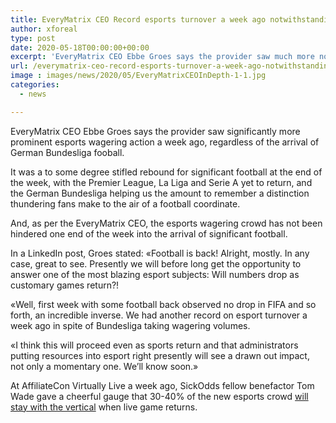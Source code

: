 ```yaml
---
title: EveryMatrix CEO Record esports turnover a week ago notwithstanding Bundesliga return
author: xforeal 
type: post
date: 2020-05-18T00:00:00+00:00
excerpt: 'EveryMatrix CEO Ebbe Groes says the provider saw much more noteworthy esports wagering movement a week ago, in spite of the arrival of German Bundesliga fooball '
url: /everymatrix-ceo-record-esports-turnover-a-week-ago-notwithstanding-bundesliga-return/
image : images/news/2020/05/EveryMatrixCEOInDepth-1-1.jpg
categories:
  - news

---
```

EveryMatrix CEO Ebbe Groes says the provider saw significantly more prominent esports wagering action a week ago, regardless of the arrival of German Bundesliga fooball. 

It was a to some degree stifled rebound for significant football at the end of the week, with the Premier League, La Liga and Serie A yet to return, and the German Bundesliga helping us the amount to remember a distinction thundering fans make to the air of a football coordinate. 

And, as per the EveryMatrix CEO, the esports wagering crowd has not been hindered one end of the week into the arrival of significant football. 

In a LinkedIn post, Groes stated: &#171;Football is back! Alright, mostly. In any case, great to see. Presently we will before long get the opportunity to answer one of the most blazing esport subjects: Will numbers drop as customary games return?! 

&#171;Well, first week with some football back observed no drop in FIFA and so forth, an incredible inverse. We had another record on esport turnover a week ago in spite of Bundesliga taking wagering volumes. 

&#171;I think this will proceed even as sports return and that administrators putting resources into esport right presently will see a drawn out impact, not only a momentary one. We&#8217;ll know soon.&#187; 

At AffiliateCon Virtually Live a week ago, SickOdds fellow benefactor Tom Wade gave a cheerful gauge that 30-40&percnt; of the new esports crowd [will stay with the vertical][1] when live game returns.

 [1]: #